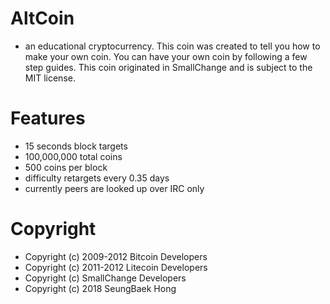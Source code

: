 # AltCoin
- an educational cryptocurrency. This coin was created to tell you how to make your own coin. You can have your own coin by following a few step guides. This coin originated in SmallChange and is subject to the MIT license.

# Features
- 15 seconds block targets
- 100,000,000 total coins
- 500 coins per block
- difficulty retargets every 0.35 days
- currently peers are looked up over IRC only

# Copyright
- Copyright (c) 2009-2012 Bitcoin Developers
- Copyright (c) 2011-2012 Litecoin Developers
- Copyright (c) SmallChange Developers
- Copyright (c) 2018 SeungBaek Hong
